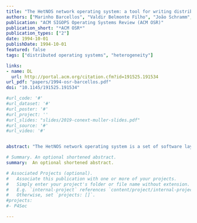 ```yaml
---
title: "The HetNOS network operating system: a tool for writing distributed applications"
authors: ["Marinho Barcellos", "Valdir Belmonte Filho", "João Schramm", "Cláudio Geyer"]
publication: "ACM SIGOPS Operating Systems Review (ACM OSR)"
publication_short: "*ACM OSR*"
publication_types: ["2"]
date: 1994-10-01
publishDate: 1994-10-01
featured: false
tags: ["distributed operating systems", "heterogeneity"]

links:
- name: DL
  url: http://portal.acm.org/citation.cfm?id=191525.191534
url_pdf: "papers/1994-osr-barcellos.pdf"
doi: "10.1145/191525.191534"

#url_code: '#'
#url_dataset: '#'
#url_poster: '#'
#url_project: ''
#url_slides: "slides/2019-conext-muller-slides.pdf"
#url_source: '#'
#url_video: '#'


abstract: "The HetNOS network operating system is a set of software layers laid over 'native' operating systems to provide a distributed programming platform. The environment is composed of the HetNOS shell command language and the system calls interface (accessed through a procedure library). In both levels of interaction with users, the set of machines integrated by HetNOS are seen as a distributed virtual machine.The HetNOS command interpreter, namely hsh, implements most functions present in more traditional command interpreters. It is possible to spawn, monitor, and terminate processes in any host in the network like in the local case. The HetNOS distributed kernel uses a symbolic, global, location independent, process identification scheme. Distributed applications are split into sequential processes, which interact with each other by message exchange. There are neither connections nor ports, being the communication mechanism strongly influenced by the process identification scheme. This paper briefly describes the HetNOS software organization, presents the HetNOS environment for distributed programming, and then compares HetNOS with related work."

# Summary. An optional shortened abstract.
summary:  An optional shortened abstract.

# Associated Projects (optional).
#   Associate this publication with one or more of your projects.
#   Simply enter your project's folder or file name without extension.
#   E.g. `internal-project` references `content/project/internal-project/index.md`.
#   Otherwise, set `projects: []`.
#projects:
#- P4Sec

---
```


